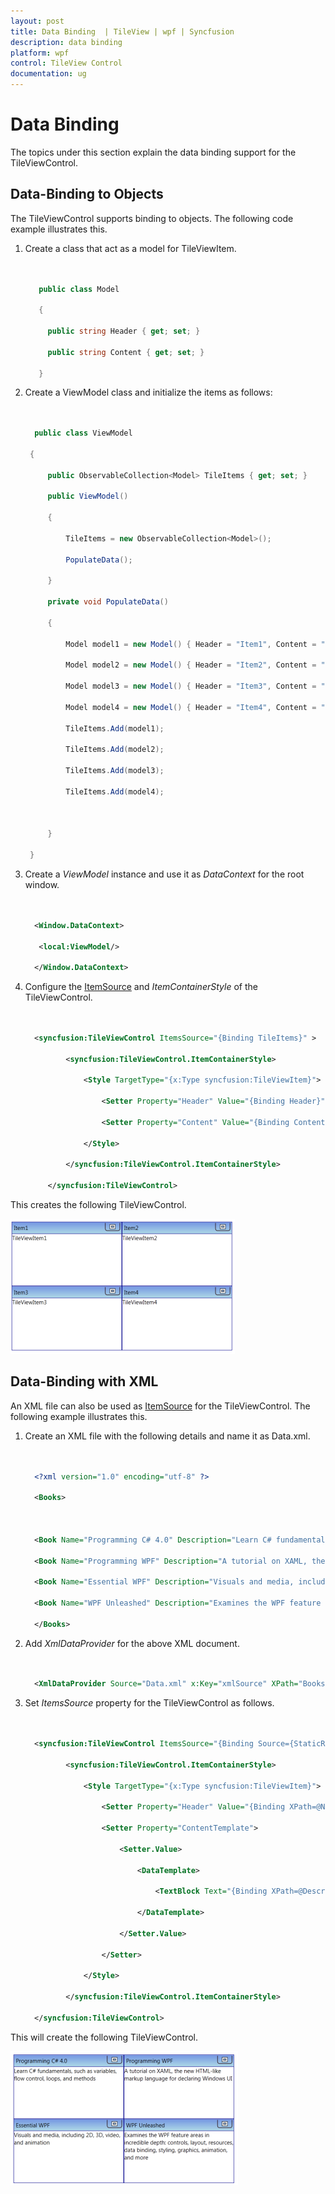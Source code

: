 ```yaml
---
layout: post
title: Data Binding  | TileView | wpf | Syncfusion
description: data binding
platform: wpf
control: TileView Control
documentation: ug
---
```


# Data Binding

The topics under this section explain the data binding support for the TileViewControl.

## Data-Binding to Objects

The TileViewControl supports binding to objects. The following code example illustrates this.

1. Create a class that act as a model for TileViewItem.


   ~~~ cs
     

      public class Model

      {

        public string Header { get; set; }

        public string Content { get; set; }

      }
   ~~~
   


2. Create a ViewModel class and initialize the items as follows:


   ~~~ cs
     

     public class ViewModel

    {

        public ObservableCollection<Model> TileItems { get; set; }

        public ViewModel()

        {

            TileItems = new ObservableCollection<Model>();

            PopulateData();

        }

        private void PopulateData()

        {

            Model model1 = new Model() { Header = "Item1", Content = "TileViewItem1" };

            Model model2 = new Model() { Header = "Item2", Content = "TileViewItem2" };

            Model model3 = new Model() { Header = "Item3", Content = "TileViewItem3" };

            Model model4 = new Model() { Header = "Item4", Content = "TileViewItem4" };           

            TileItems.Add(model1);

            TileItems.Add(model2);

            TileItems.Add(model3);

            TileItems.Add(model4);



        }

    }
   ~~~
   




3. Create a _ViewModel_ instance and use it as _DataContext_ for the root window.


   ~~~ xml
     

     <Window.DataContext>

      <local:ViewModel/>

     </Window.DataContext>
   ~~~
   


4. Configure the [ItemSource](https://docs.microsoft.com/en-us/dotnet/api/system.windows.controls.itemscontrol.itemssource?view=netframework-4.7.2) and _ItemContainerStyle_ of the TileViewControl.


   ~~~ xml
     

     <syncfusion:TileViewControl ItemsSource="{Binding TileItems}" >

            <syncfusion:TileViewControl.ItemContainerStyle>

                <Style TargetType="{x:Type syncfusion:TileViewItem}">

                    <Setter Property="Header" Value="{Binding Header}" />

                    <Setter Property="Content" Value="{Binding Content}"/>

                </Style>

            </syncfusion:TileViewControl.ItemContainerStyle>

        </syncfusion:TileViewControl>

   ~~~
   



This creates the following TileViewControl.



![Data binding](Data-Binding_images/Data-Binding_img1.png)





## Data-Binding with XML

An XML file can also be used as [ItemSource](https://docs.microsoft.com/en-us/dotnet/api/system.windows.controls.itemscontrol.itemssource?view=netframework-4.7.2) for the TileViewControl. The following example illustrates this.

1. Create an XML file with the following details and name it as Data.xml.


   ~~~ xml
     

     <?xml version="1.0" encoding="utf-8" ?>

     <Books>



     <Book Name="Programming C# 4.0" Description="Learn C# fundamentals, such as variables, flow control, loops, and methods"/>

     <Book Name="Programming WPF" Description="A tutorial on XAML, the new HTML-like markup language for declaring Windows UI"/>

     <Book Name="Essential WPF" Description="Visuals and media, including 2D, 3D, video, and animation"/>

     <Book Name="WPF Unleashed" Description="Examines the WPF feature areas in incredible depth: controls, layout, resources, data binding, styling, graphics, animation, and more"/>

     </Books>
   ~~~
   


2. Add _XmlDataProvider_ for the above XML document.


   ~~~ xml
     

     <XmlDataProvider Source="Data.xml" x:Key="xmlSource" XPath="Books"/> 

   ~~~
   



3. Set _ItemsSource_ property for the TileViewControl as follows.


   ~~~ xml
     

     <syncfusion:TileViewControl ItemsSource="{Binding Source={StaticResource xmlSource}, XPath=Book}"   >

            <syncfusion:TileViewControl.ItemContainerStyle>

                <Style TargetType="{x:Type syncfusion:TileViewItem}">

                    <Setter Property="Header" Value="{Binding XPath=@Name}" />

                    <Setter Property="ContentTemplate">

                        <Setter.Value>

                            <DataTemplate>

                                <TextBlock Text="{Binding XPath=@Description}" TextWrapping="Wrap"/>

                            </DataTemplate>

                        </Setter.Value>

                    </Setter>                    

                </Style>

            </syncfusion:TileViewControl.ItemContainerStyle>

     </syncfusion:TileViewControl>
   ~~~
   




This will create the following TileViewControl.



![Item container style](Data-Binding_images/Data-Binding_img2.png)





